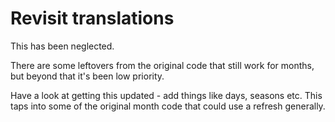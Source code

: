 Revisit translations
====================

This has been neglected.

There are some leftovers from the original code that still work for months, but beyond that it's been low priority.

Have a look at getting this updated - add things like days, seasons etc.
This taps into some of the original month code that could use a refresh generally.
